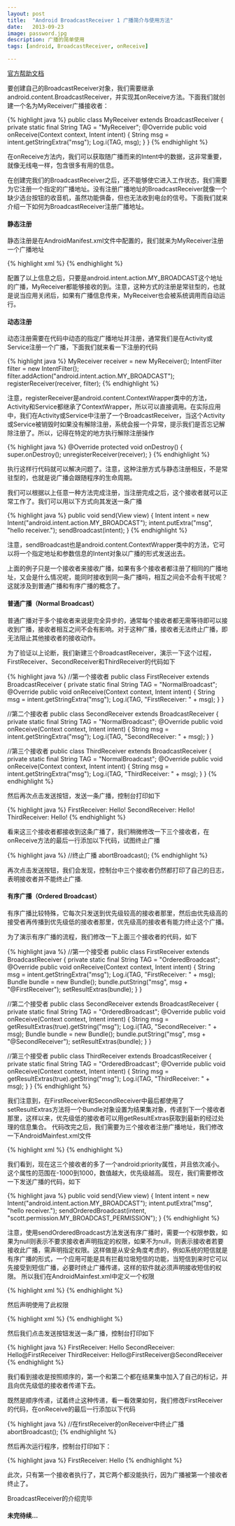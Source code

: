```yaml
---
layout: post
title:  "Android BroadcastReceiver 1 广播简介与使用方法"
date:   2013-09-23
image: password.jpg
description: 广播的简单使用
tags: [android, BroadcastReceiver, onReceive]

---
```



[官方帮助文档](http://developer.android.com/reference/android/content/BroadcastReceiver.html)

要创建自己的BroadcastReceiver对象，我们需要继承android.content.BroadcastReceiver，并实现其onReceive方法。下面我们就创建一个名为MyReceiver广播接收者：

{% highlight java %}
public class MyReceiver extends BroadcastReceiver {
  private static final String TAG = "MyReceiver";
  @Override
  public void onReceive(Context context, Intent intent) {
    String msg = intent.getStringExtra("msg");
    Log.i(TAG, msg);
  }
}
{% endhighlight %}

在onReceive方法内，我们可以获取随广播而来的Intent中的数据，这非常重要，就像无线电一样，包含很多有用的信息。

在创建完我们的BroadcastReceiver之后，还不能够使它进入工作状态，我们需要为它注册一个指定的广播地址。没有注册广播地址的BroadcastReceiver就像一个缺少选台按钮的收音机，虽然功能俱备，但也无法收到电台的信号。下面我们就来介绍一下如何为BroadcastReceiver注册广播地址。

#### 静态注册

静态注册是在AndroidManifest.xml文件中配置的，我们就来为MyReceiver注册一个广播地址

{% highlight xml %}
<receiver android:name=".MyReceiver">
  <intent-filter>
    <action android:name="android.intent.action.MY_BROADCAST"/>
    <category android:name="android.intent.category.DEFAULT" />
  </intent-filter>
</receiver>
{% endhighlight %}

配置了以上信息之后，只要是android.intent.action.MY_BROADCAST这个地址的广播，MyReceiver都能够接收的到。注意，这种方式的注册是常驻型的，也就是说当应用关闭后，如果有广播信息传来，MyReceiver也会被系统调用而自动运行。

#### 动态注册
动态注册需要在代码中动态的指定广播地址并注册，通常我们是在Activity或Service注册一个广播，下面我们就来看一下注册的代码

{% highlight java %}
MyReceiver receiver = new MyReceiver();
IntentFilter filter = new IntentFilter();
filter.addAction("android.intent.action.MY_BROADCAST");
registerReceiver(receiver, filter);
{% endhighlight %}

注意，registerReceiver是android.content.ContextWrapper类中的方法，Activity和Service都继承了ContextWrapper，所以可以直接调用。在实际应用中，我们在Activity或Service中注册了一个BroadcastReceiver，当这个Activity或Service被销毁时如果没有解除注册，系统会报一个异常，提示我们是否忘记解除注册了。所以，记得在特定的地方执行解除注册操作

{% highlight java %}
@Override
protected void onDestroy() {
  super.onDestroy();
  unregisterReceiver(receiver);
}
{% endhighlight %}

执行这样行代码就可以解决问题了。注意，这种注册方式与静态注册相反，不是常驻型的，也就是说广播会跟随程序的生命周期。

我们可以根据以上任意一种方法完成注册，当注册完成之后，这个接收者就可以正常工作了。我们可以用以下方式向其发送一条广播

{% highlight java %}
public void send(View view) {
  Intent intent = new Intent("android.intent.action.MY_BROADCAST");
  intent.putExtra("msg", "hello receiver.");
  sendBroadcast(intent);
}
{% endhighlight %}

注意，sendBroadcast也是android.content.ContextWrapper类中的方法，它可以将一个指定地址和参数信息的Intent对象以广播的形式发送出去。

上面的例子只是一个接收者来接收广播，如果有多个接收者都注册了相同的广播地址，又会是什么情况呢，能同时接收到同一条广播吗，相互之间会不会有干扰呢？这就涉及到普通广播和有序广播的概念了。


#### 普通广播（Normal Broadcast）

普通广播对于多个接收者来说是完全异步的，通常每个接收者都无需等待即可以接收到广播，接收者相互之间不会有影响。对于这种广播，接收者无法终止广播，即无法阻止其他接收者的接收动作。

为了验证以上论断，我们新建三个BroadcastReceiver，演示一下这个过程，FirstReceiver、SecondReceiver和ThirdReceiver的代码如下

{% highlight java %}
//第一个接收者
public class FirstReceiver extends BroadcastReceiver {
  private static final String TAG = "NormalBroadcast";
  @Override
  public void onReceive(Context context, Intent intent) {
    String msg = intent.getStringExtra("msg");
    Log.i(TAG, "FirstReceiver: " + msg);
  }
}
 
//第二个接收者
public class SecondReceiver extends BroadcastReceiver {
  private static final String TAG = "NormalBroadcast";
  @Override
  public void onReceive(Context context, Intent intent) {
    String msg = intent.getStringExtra("msg");
    Log.i(TAG, "SecondReceiver: " + msg);
  }
}
 
//第三个接收者
public class ThirdReceiver extends BroadcastReceiver {
  private static final String TAG = "NormalBroadcast";
  @Override
  public void onReceive(Context context, Intent intent) {
    String msg = intent.getStringExtra("msg");
    Log.i(TAG, "ThirdReceiver: " + msg);
  }
}
{% endhighlight %}

然后再次点击发送按钮，发送一条广播，控制台打印如下

{% highlight java %}
FirstReceiver: Hello!
SecondReceiver: Hello!
ThirdReceiver: Hello!
{% endhighlight %}

看来这三个接收者都接收到这条广播了，我们稍微修改一下三个接收者，在onReceive方法的最后一行添加以下代码，试图终止广播

{% highlight java %}
//终止广播
abortBroadcast();
{% endhighlight %}

再次点击发送按钮，我们会发现，控制台中三个接收者仍然都打印了自己的日志，表明接收者并不能终止广播.


#### 有序广播（Ordered Broadcast）
有序广播比较特殊，它每次只发送到优先级较高的接收者那里，然后由优先级高的接受者再传播到优先级低的接收者那里，优先级高的接收者有能力终止这个广播。

为了演示有序广播的流程，我们修改一下上面三个接收者的代码，如下

{% highlight java %}
//第一个接受者
public class FirstReceiver extends BroadcastReceiver {
  private static final String TAG = "OrderedBroadcast";
  @Override
  public void onReceive(Context context, Intent intent) {
    String msg = intent.getStringExtra("msg");
    Log.i(TAG, "FirstReceiver: " + msg);
    Bundle bundle = new Bundle();
    bundle.putString("msg", msg + "@FirstReceiver");
    setResultExtras(bundle);
  }
}
 
//第二个接受者
public class SecondReceiver extends BroadcastReceiver {
  private static final String TAG = "OrderedBroadcast";
  @Override
  public void onReceive(Context context, Intent intent) {
    String msg = getResultExtras(true).getString("msg");
    Log.i(TAG, "SecondReceiver: " + msg);
    Bundle bundle = new Bundle();
    bundle.putString("msg", msg + "@SecondReceiver");
    setResultExtras(bundle);
  }
}
 
//第三个接受者
public class ThirdReceiver extends BroadcastReceiver {
  private static final String TAG = "OrderedBroadcast";
  @Override
  public void onReceive(Context context, Intent intent) {
    String msg = getResultExtras(true).getString("msg");
    Log.i(TAG, "ThirdReceiver: " + msg);
  }
}
{% endhighlight %}

我们注意到，在FirstReceiver和SecondReceiver中最后都使用了setResultExtras方法将一个Bundle对象设置为结果集对象，传递到下一个接收者那里，这样以来，优先级低的接收者可以用getResultExtras获取到最新的经过处理的信息集合。
代码改完之后，我们需要为三个接收者注册广播地址，我们修改一下AndroidMainfest.xml文件

{% highlight xml %}
<receiver android:name=".FirstReceiver">
  <intent-filter android:priority="1000">
    <action android:name="android.intent.action.MY_BROADCAST"/>
    <category android:name="android.intent.category.DEFAULT" />
  </intent-filter>
</receiver>
<receiver android:name=".SecondReceiver">
  <intent-filter android:priority="999">
    <action android:name="android.intent.action.MY_BROADCAST"/>
    <category android:name="android.intent.category.DEFAULT" />
  </intent-filter>
</receiver>
<receiver android:name=".ThirdReceiver">
  <intent-filter android:priority="998">
    <action android:name="android.intent.action.MY_BROADCAST"/>
    <category android:name="android.intent.category.DEFAULT" />
  </intent-filter>
</receiver>
{% endhighlight %}

我们看到，现在这三个接收者的<intent-filter>多了一个android:priority属性，并且依次减小。这个属性的范围在-1000到1000，数值越大，优先级越高。
现在，我们需要修改一下发送广播的代码，如下

{% highlight java %}
public void send(View view) {
  Intent intent = new Intent("android.intent.action.MY_BROADCAST");
  intent.putExtra("msg", "hello receiver.");
  sendOrderedBroadcast(intent, "scott.permission.MY_BROADCAST_PERMISSION");
}
{% endhighlight %}

注意，使用sendOrderedBroadcast方法发送有序广播时，需要一个权限参数，如果为null则表示不要求接收者声明指定的权限，如果不为null，则表示接收者若要接收此广播，需声明指定权限。这样做是从安全角度考虑的，例如系统的短信就是有序广播的形式，一个应用可能是具有拦截垃圾短信的功能，当短信到来时它可以先接受到短信广播，必要时终止广播传递，这样的软件就必须声明接收短信的权限。
所以我们在AndroidMainfest.xml中定义一个权限

{% highlight xml %}
<permission
  android:protectionLevel="normal" 
  android:name="scott.permission.MY_BROADCAST_PERMISSION" />
{% endhighlight %}

然后声明使用了此权限

{% highlight xml %}
<uses-permission 
  android:name="scott.permission.MY_BROADCAST_PERMISSION" />
{% endhighlight %}

然后我们点击发送按钮发送一条广播，控制台打印如下

{% highlight java %}
FirstReceiver: Hello
SecondReceiver: Hello@FirstReceiver
ThirdReceiver: Hello@FirstReceiver@SecondReceiver
{% endhighlight %}

我们看到接收是按照顺序的，第一个和第二个都在结果集中加入了自己的标记，并且向优先级低的接收者传递下去。

既然是顺序传递，试着终止这种传递，看一看效果如何，我们修改FirstReceiver的代码，在onReceive的最后一行添加以下代码

{% highlight java %}
//在firstReceiver的onReceiver中终止广播
abortBroadcast();
{% endhighlight %}

然后再次运行程序，控制台打印如下：

{% highlight java %}
FirstReceiver: Hello
{% endhighlight %}

此次，只有第一个接收者执行了，其它两个都没能执行，因为广播被第一个接收者终止了。

BroadcastReceiver的介绍完毕





 
#### 未完待续...





